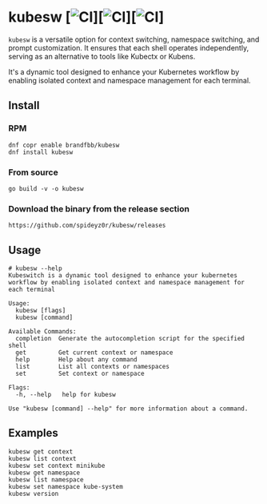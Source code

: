 # kubesw [![CI](https://github.com/spideyz0r/kubesw/workflows/gotester/badge.svg)][![CI](https://github.com/spideyz0r/kubesw/workflows/goreleaser/badge.svg)][![CI](https://github.com/spideyz0r/kubesw/workflows/rpm-builder/badge.svg)]
`kubesw` is a versatile option for context switching, namespace switching, and prompt customization. It ensures that each shell operates independently, serving as an alternative to tools like Kubectx or Kubens.

It's a dynamic tool designed to enhance your Kubernetes workflow by enabling isolated context and namespace management for each terminal.

## Install

### RPM
```
dnf copr enable brandfbb/kubesw
dnf install kubesw
```

### From source
```
go build -v -o kubesw
```
### Download the binary from the release section
```
https://github.com/spideyz0r/kubesw/releases
```

## Usage
```
# kubesw --help
Kubeswitch is a dynamic tool designed to enhance your kubernetes workflow by enabling isolated context and namespace management for each terminal

Usage:
  kubesw [flags]
  kubesw [command]

Available Commands:
  completion  Generate the autocompletion script for the specified shell
  get         Get current context or namespace
  help        Help about any command
  list        List all contexts or namespaces
  set         Set context or namespace

Flags:
  -h, --help   help for kubesw

Use "kubesw [command] --help" for more information about a command.
```

## Examples
```
kubesw get context
kubesw list context
kubesw set context minikube
kubesw get namespace
kubesw list namespace
kubesw set namespace kube-system
kubesw version
```
